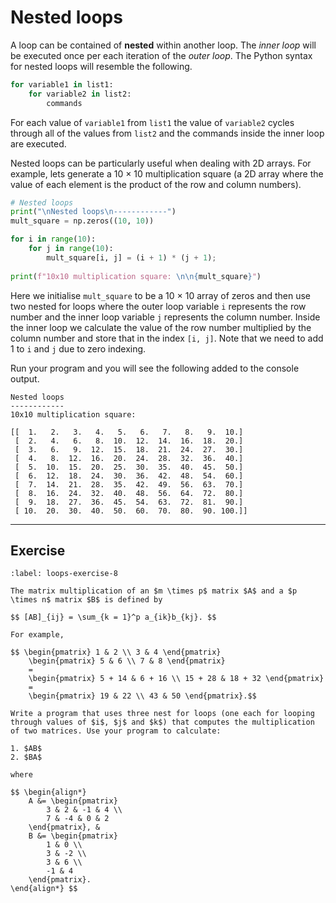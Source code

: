 # Nested loops

A loop can be contained of **nested** within another loop. The *inner loop* will be executed once per each iteration of the *outer loop*. The Python syntax for nested loops will resemble the following.

```python
for variable1 in list1:
    for variable2 in list2:
        commands
```

For each value of `variable1` from `list1` the value of `variable2` cycles through all of the values from `list2` and the commands inside the inner loop are executed.

Nested loops can be particularly useful when dealing with 2D arrays. For example, lets generate a 10 $\times$ 10 multiplication square (a 2D array where the value of each element is the product of the row and column numbers).

```python
# Nested loops
print("\nNested loops\n------------")
mult_square = np.zeros((10, 10))

for i in range(10):
    for j in range(10):
        mult_square[i, j] = (i + 1) * (j + 1);
        
print(f"10x10 multiplication square: \n\n{mult_square}")
```

Here we initialise `mult_square` to be a 10 $\times$ 10 array of zeros and then use two nested for loops where the outer loop variable `i` represents the row number and the inner loop variable `j` represents the column number. Inside the inner loop we calculate the value of the row number multiplied by the column number and store that in the index `[i, j]`. Note that we need to add 1 to `i` and `j` due to zero indexing.

Run your program and you will see the following added to the console output.

```text
Nested loops
------------
10x10 multiplication square: 

[[  1.   2.   3.   4.   5.   6.   7.   8.   9.  10.]
 [  2.   4.   6.   8.  10.  12.  14.  16.  18.  20.]
 [  3.   6.   9.  12.  15.  18.  21.  24.  27.  30.]
 [  4.   8.  12.  16.  20.  24.  28.  32.  36.  40.]
 [  5.  10.  15.  20.  25.  30.  35.  40.  45.  50.]
 [  6.  12.  18.  24.  30.  36.  42.  48.  54.  60.]
 [  7.  14.  21.  28.  35.  42.  49.  56.  63.  70.]
 [  8.  16.  24.  32.  40.  48.  56.  64.  72.  80.]
 [  9.  18.  27.  36.  45.  54.  63.  72.  81.  90.]
 [ 10.  20.  30.  40.  50.  60.  70.  80.  90. 100.]]
 ```

 ---

## Exercise

```{exercise}
:label: loops-exercise-8

The matrix multiplication of an $m \times p$ matrix $A$ and a $p \times n$ matrix $B$ is defined by

$$ [AB]_{ij} = \sum_{k = 1}^p a_{ik}b_{kj}. $$

For example,

$$ \begin{pmatrix} 1 & 2 \\ 3 & 4 \end{pmatrix}
    \begin{pmatrix} 5 & 6 \\ 7 & 8 \end{pmatrix}
    =
    \begin{pmatrix} 5 + 14 & 6 + 16 \\ 15 + 28 & 18 + 32 \end{pmatrix}
    =
    \begin{pmatrix} 19 & 22 \\ 43 & 50 \end{pmatrix}.$$

Write a program that uses three nest for loops (one each for looping through values of $i$, $j$ and $k$) that computes the multiplication of two matrices. Use your program to calculate:

1. $AB$
2. $BA$

where

$$ \begin{align*}
    A &= \begin{pmatrix} 
        3 & 2 & -1 & 4 \\ 
        7 & -4 & 0 & 2 
    \end{pmatrix}, &
    B &= \begin{pmatrix} 
        1 & 0 \\ 
        3 & -2 \\ 
        3 & 6 \\ 
        -1 & 4 
    \end{pmatrix}.
\end{align*} $$
```
